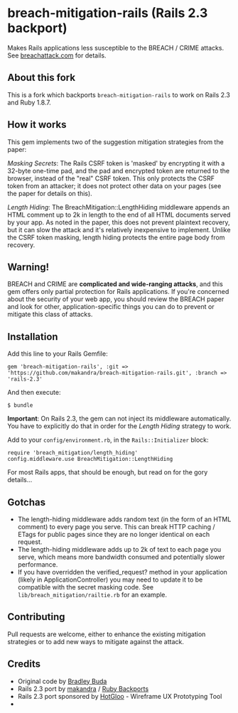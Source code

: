 # breach-mitigation-rails (Rails 2.3 backport)

Makes Rails applications less susceptible to the BREACH /
CRIME attacks. See [breachattack.com](http://breachattack.com/) for
details.

## About this fork

This is a fork which backports `breach-mitigation-rails` to work on
Rails 2.3 and Ruby 1.8.7.

## How it works

This gem implements two of the suggestion mitigation strategies from
the paper:

*Masking Secrets*: The Rails CSRF token is 'masked' by encrypting it
with a 32-byte one-time pad, and the pad and encrypted token are
returned to the browser, instead of the "real" CSRF token. This only
protects the CSRF token from an attacker; it does not protect other
data on your pages (see the paper for details on this).

*Length Hiding*: The BreachMitigation::LengthHiding middleware
appends an HTML comment up to 2k in length to the end of all HTML
documents served by your app. As noted in the paper, this does not
prevent plaintext recovery, but it can slow the attack and it's
relatively inexpensive to implement. Unlike the CSRF token masking,
length hiding protects the entire page body from recovery.

## Warning!

BREACH and CRIME are **complicated and wide-ranging attacks**, and this
gem offers only partial protection for Rails applications. If you're
concerned about the security of your web app, you should review the
BREACH paper and look for other, application-specific things you can
do to prevent or mitigate this class of attacks.

## Installation

Add this line to your Rails Gemfile:

    gem 'breach-mitigation-rails', :git => 'https://github.com/makandra/breach-mitigation-rails.git', :branch => 'rails-2.3'

And then execute:

    $ bundle

**Important**: On Rails 2.3, the gem can not inject its middleware automatically.
You have to explicitly do that in order for the *Length Hiding* strategy to work.

Add to your `config/environment.rb`, in the `Rails::Initializer` block:

    require 'breach_mitigation/length_hiding'
    config.middleware.use BreachMitigation::LengthHiding

For most Rails apps, that should be enough, but read on for the gory
details...

## Gotchas

* The length-hiding middleware adds random text (in the form of an HTML
  comment) to every page you serve. This can break HTTP caching / ETags for
  public pages since they are no longer identical on each request.
* The length-hiding middleware adds up to 2k of text to each page you
  serve, which means more bandwidth consumed and potentially slower
  performance.
* If you have overridden the verified_request? method in your
  application (likely in ApplicationController) you may need to update
  it to be compatible with the secret masking code. See
  `lib/breach_mitigation/railtie.rb` for an example.

## Contributing

Pull requests are welcome, either to enhance the existing mitigation
strategies or to add new ways to mitigate against the attack.

## Credits

* Original code by [Bradley Buda](https://github.com/meldium/breach-mitigation-rails)
* Rails 2.3 port by [makandra](http://www.makandra.com/) / [Ruby Backports](http://rubybackports.com)
* Rails 2.3 port sponsored by [HotGloo](http://www.hotgloo.com/) - Wireframe UX Prototyping Tool
* 
